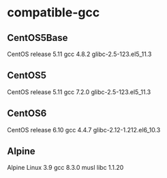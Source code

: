 # compatible-gcc
## CentOS5Base
CentOS release 5.11
gcc 4.8.2
glibc-2.5-123.el5_11.3

## CentOS5
CentOS release 5.11
gcc 7.2.0
glibc-2.5-123.el5_11.3

## CentOS6
CentOS release 6.10
gcc 4.4.7
glibc-2.12-1.212.el6_10.3

## Alpine
Alpine Linux 3.9
gcc 8.3.0
musl libc 1.1.20
